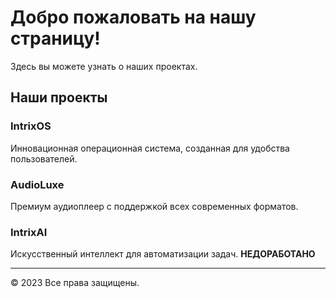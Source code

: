 <link rel="stylesheet" href="styles.css">

# Добро пожаловать на нашу страницу!

Здесь вы можете узнать о наших проектах.

## Наши проекты

### IntrixOS
Инновационная операционная система, созданная для удобства пользователей.

### AudioLuxe
Премиум аудиоплеер с поддержкой всех современных форматов.

### IntrixAI
Искусственный интеллект для автоматизации задач. **НЕДОРАБОТАНО**

---

&copy; 2023 Все права защищены.
